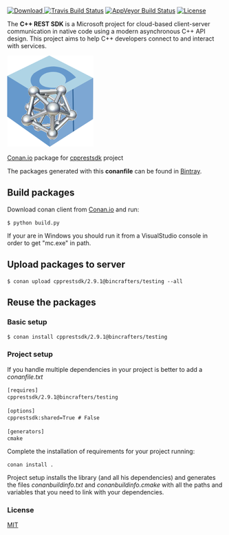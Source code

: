 [![Download](https://api.bintray.com/packages/uilianries/conan/cpprestsdk%3Auilianries/images/download.svg) ](https://bintray.com/uilianries/conan/cpprestsdk%3Auilianries/_latestVersion)
[![Travis Build Status](https://travis-ci.org/uilianries/conan-cpprestsdk.svg?branch=release%2F2.9.1)](https://travis-ci.org/uilianries/conan-cpprestsdk)
[![AppVeyor Build Status](https://ci.appveyor.com/api/projects/status/goisbnt12o3ueq3o/branch/release/2.9.1?svg=true)](https://ci.appveyor.com/project/uilianries/conan-cpprestsdk/branch/release/2.9.1)
[![License](http://img.shields.io/:license-mit-blue.svg)](http://doge.mit-license.org)

The **C++ REST SDK** is a Microsoft project for cloud-based client-server communication in native code using a modern asynchronous C++ API design. This project aims to help C++ developers connect to and interact with services.

![conan-cpprestsdk](conan-cpprestsdk.png)

[Conan.io](https://conan.io) package for [cpprestsdk](https://github.com/Microsoft/cpprestsdk) project

The packages generated with this **conanfile** can be found in [Bintray](https://bintray.com/uilianries/conan/cpprestsdk%3Auilianries).

## Build packages

Download conan client from [Conan.io](https://conan.io) and run:

    $ python build.py

If your are in Windows you should run it from a VisualStudio console in order to get "mc.exe" in path.

## Upload packages to server

    $ conan upload cpprestsdk/2.9.1@bincrafters/testing --all

## Reuse the packages

### Basic setup

    $ conan install cpprestsdk/2.9.1@bincrafters/testing

### Project setup

If you handle multiple dependencies in your project is better to add a *conanfile.txt*

    [requires]
    cpprestsdk/2.9.1@bincrafters/testing

    [options]
    cpprestsdk:shared=True # False

    [generators]
    cmake

Complete the installation of requirements for your project running:</small></span>

    conan install .

Project setup installs the library (and all his dependencies) and generates the files *conanbuildinfo.txt* and *conanbuildinfo.cmake* with all the paths and variables that you need to link with your dependencies.

### License
[MIT](LICENSE)
